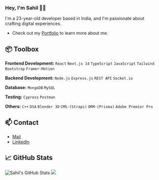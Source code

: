 ### Hey, I'm Sahil 👋🏽 

I'm a 23-year-old developer based in India, and I'm passionate about crafting digital experiences. 

- Check out my [Portfolio]( https://personal-portfolio-sahil.vercel.app/) to learn more about me.

## 📦 Toolbox

**Frontend Development:** `React` `Next.js 14` `TypeScript` `JavaScript` `Tailwind`  `Bootstrap` `Framer-Motion`

**Backend Development:** `Node.js` `Express.js` `REST API` `Socket.io` 

**Database:** `MongoDB` `MySQL`

**Testing:** `Cypress` `Postman`

**Others:** `C++` `DSA` `Blender 3D` `CMS-(Strapi)` `ORM-(Prisma)` `Adobe Premier Pro`

## 📫 Contact
- [Mail](mailto:sahillamba003@gmail.com)
- [LinkedIn](https://www.linkedin.com/in/sahillamba0008/)
  
## 📈 GitHub Stats
![Sahil's GitHub Stats](https://github-readme-stats.vercel.app/api?username=sahillamba0008&show_icons=true&hide_title=true&count_private=true&hide=prs&theme=dark)
[![](https://visitcount.itsvg.in/api?id=SahilLamba0008&icon=0&color=3)](https://visitcount.itsvg.in)


